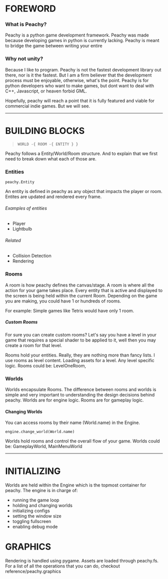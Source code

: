 # FOREWORD

### What is Peachy?
Peachy is a python game development framework. Peachy was made because developing games in python is currently lacking. Peachy is meant to bridge the game between writing your entire

### Why not unity?
Because I like to program. Peachy is not the fastest development library out there, nor is it the fastest. But I am a firm believer that the development process must be enjoyable, otherwise, what's the point. Peachy is for python developers who want to make games, but dont want to deal with C++, Javascript, or heaven forbid GML.

Hopefully, peachy will reach a point that it is fully featured and viable for commercial indie games. But we will see.

---

# BUILDING BLOCKS
> `WORLD -{ ROOM -{ ENTITY } }`

Peachy follows a Entity/World/Room structure. And to explain that we first need to break down what each of those are.

### Entities
    peachy.Entity
An entity is defined in peachy as any object that impacts the player or room. Entites are updated and rendered every frame.

###### Examples of entities
- Player
- Lightbulb

###### Related
 - Collision Detection
 - Rendering

### Rooms
A room is how peachy defines the canvas/stage. A room is where all the action for your game
takes place. Every entity that is active and displayed to the screen is being held within the current
Room. Depending on the game you are making, you could have 1 or hundreds of rooms.

For example:
    Simple games like Tetris would have only 1 room.

##### Custom Rooms
For sure you can create custom rooms? Let's say you have a level in your game that requires a special shader to
be applied to it, well then you may create a room for that level.

Rooms hold your entities. Really, they are nothing more than fancy lists. I use rooms as level content. Loading
assets for a level. Any level specific logic. Rooms could be: LevelOneRoom,

### Worlds
Worlds encapsulate Rooms. The difference between rooms and worlds is simple and very important
to understanding the design decisions behind peachy. Worlds are for engine logic. Rooms are for gameplay logic.

#### Changing Worlds
You can access rooms by their name (World.name) in the Engine.

    engine.change_world(World.name)
Worlds hold rooms and control the overall flow of your game. Worlds could be: GameplayWorld, MainMenuWorld

---

# INITIALIZING
Worlds are held within the Engine which is the topmost container for peachy. The engine is in charge of:
- running the game loop
- holding and changing worlds
- initializing configs
- setting the window size
- toggling fullscreen
- enabling debug mode

# GRAPHICS
Rendering is handled using pygame. Assets are loaded through peachy.fs.
For a list of all the operations that you can do, checkout reference/peachy.graphics
